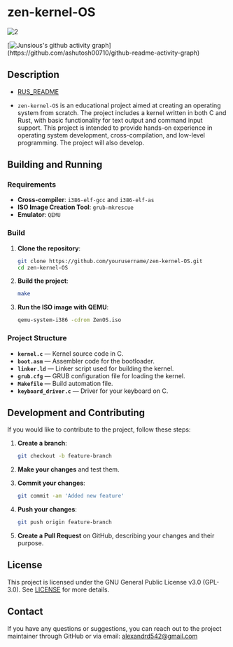 # zen-kernel-OS
![2](https://github.com/user-attachments/assets/47cff0b6-14a5-44d6-9dda-248524830bcb)

[![Junsious's github activity graph](https://github-readme-activity-graph.vercel.app/graph?username=[junsious](https://github.com/Junsious/zen-kernel-OS)&theme=rogue&custom_title=Junsious&hide_border=true)](https://github.com/ashutosh00710/github-readme-activity-graph)
## Description
- [RUS_README](https://github.com/Junsious/zen-kernel-OS/blob/main/README_ru.md)

  
- `zen-kernel-OS` is an educational project aimed at creating an operating system from scratch. The project includes a kernel written in both C and Rust, with basic functionality for text output and command input support. This project is intended to provide hands-on experience in operating system development, cross-compilation, and low-level programming. The project will also develop.

## Building and Running

### Requirements

- **Cross-compiler**: `i386-elf-gcc` and `i386-elf-as`
- **ISO Image Creation Tool**: `grub-mkrescue`
- **Emulator**: `QEMU`

### Build

1. **Clone the repository**:

    ```bash
    git clone https://github.com/yourusername/zen-kernel-OS.git
    cd zen-kernel-OS
    ```

2. **Build the project**:

    ```bash
    make
    ```

3. **Run the ISO image with QEMU**:

    ```bash
    qemu-system-i386 -cdrom ZenOS.iso
    ```

### Project Structure

- **`kernel.c`** — Kernel source code in C.
- **`boot.asm`** — Assembler code for the bootloader.
- **`linker.ld`** — Linker script used for building the kernel.
- **`grub.cfg`** — GRUB configuration file for loading the kernel.
- **`Makefile`** — Build automation file.
- **`keyboard_driver.c`** — Driver for your keyboard on C.

## Development and Contributing

If you would like to contribute to the project, follow these steps:

1. **Create a branch**:

    ```bash
    git checkout -b feature-branch
    ```

2. **Make your changes** and test them.

3. **Commit your changes**:

    ```bash
    git commit -am 'Added new feature'
    ```

4. **Push your changes**:

    ```bash
    git push origin feature-branch
    ```

5. **Create a Pull Request** on GitHub, describing your changes and their purpose.

## License

This project is licensed under the GNU General Public License v3.0 (GPL-3.0). See [LICENSE](LICENSE) for more details.

## Contact

If you have any questions or suggestions, you can reach out to the project maintainer through GitHub or via email: alexandrd542@gmail.com
